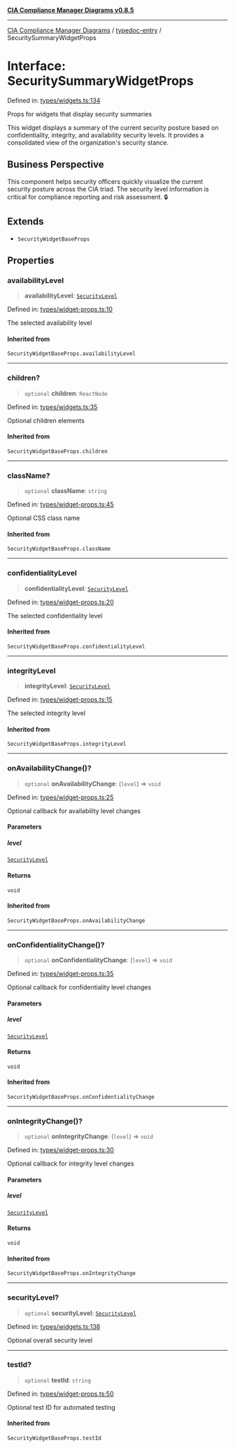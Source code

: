 [**CIA Compliance Manager Diagrams v0.8.5**](../../README.md)

***

[CIA Compliance Manager Diagrams](../../modules.md) / [typedoc-entry](../README.md) / SecuritySummaryWidgetProps

# Interface: SecuritySummaryWidgetProps

Defined in: [types/widgets.ts:134](https://github.com/Hack23/cia-compliance-manager/blob/b7c3bc9644fb5b9d82b5b184ba290206da25104b/src/types/widgets.ts#L134)

Props for widgets that display security summaries

This widget displays a summary of the current security posture based on
confidentiality, integrity, and availability security levels. It provides
a consolidated view of the organization's security stance.

## Business Perspective

This component helps security officers quickly visualize the current
security posture across the CIA triad. The security level information
is critical for compliance reporting and risk assessment. 🔒

## Extends

- `SecurityWidgetBaseProps`

## Properties

### availabilityLevel

> **availabilityLevel**: [`SecurityLevel`](../../index/type-aliases/SecurityLevel.md)

Defined in: [types/widget-props.ts:10](https://github.com/Hack23/cia-compliance-manager/blob/b7c3bc9644fb5b9d82b5b184ba290206da25104b/src/types/widget-props.ts#L10)

The selected availability level

#### Inherited from

`SecurityWidgetBaseProps.availabilityLevel`

***

### children?

> `optional` **children**: `ReactNode`

Defined in: [types/widgets.ts:35](https://github.com/Hack23/cia-compliance-manager/blob/b7c3bc9644fb5b9d82b5b184ba290206da25104b/src/types/widgets.ts#L35)

Optional children elements

#### Inherited from

`SecurityWidgetBaseProps.children`

***

### className?

> `optional` **className**: `string`

Defined in: [types/widget-props.ts:45](https://github.com/Hack23/cia-compliance-manager/blob/b7c3bc9644fb5b9d82b5b184ba290206da25104b/src/types/widget-props.ts#L45)

Optional CSS class name

#### Inherited from

`SecurityWidgetBaseProps.className`

***

### confidentialityLevel

> **confidentialityLevel**: [`SecurityLevel`](../../index/type-aliases/SecurityLevel.md)

Defined in: [types/widget-props.ts:20](https://github.com/Hack23/cia-compliance-manager/blob/b7c3bc9644fb5b9d82b5b184ba290206da25104b/src/types/widget-props.ts#L20)

The selected confidentiality level

#### Inherited from

`SecurityWidgetBaseProps.confidentialityLevel`

***

### integrityLevel

> **integrityLevel**: [`SecurityLevel`](../../index/type-aliases/SecurityLevel.md)

Defined in: [types/widget-props.ts:15](https://github.com/Hack23/cia-compliance-manager/blob/b7c3bc9644fb5b9d82b5b184ba290206da25104b/src/types/widget-props.ts#L15)

The selected integrity level

#### Inherited from

`SecurityWidgetBaseProps.integrityLevel`

***

### onAvailabilityChange()?

> `optional` **onAvailabilityChange**: (`level`) => `void`

Defined in: [types/widget-props.ts:25](https://github.com/Hack23/cia-compliance-manager/blob/b7c3bc9644fb5b9d82b5b184ba290206da25104b/src/types/widget-props.ts#L25)

Optional callback for availability level changes

#### Parameters

##### level

[`SecurityLevel`](../../index/type-aliases/SecurityLevel.md)

#### Returns

`void`

#### Inherited from

`SecurityWidgetBaseProps.onAvailabilityChange`

***

### onConfidentialityChange()?

> `optional` **onConfidentialityChange**: (`level`) => `void`

Defined in: [types/widget-props.ts:35](https://github.com/Hack23/cia-compliance-manager/blob/b7c3bc9644fb5b9d82b5b184ba290206da25104b/src/types/widget-props.ts#L35)

Optional callback for confidentiality level changes

#### Parameters

##### level

[`SecurityLevel`](../../index/type-aliases/SecurityLevel.md)

#### Returns

`void`

#### Inherited from

`SecurityWidgetBaseProps.onConfidentialityChange`

***

### onIntegrityChange()?

> `optional` **onIntegrityChange**: (`level`) => `void`

Defined in: [types/widget-props.ts:30](https://github.com/Hack23/cia-compliance-manager/blob/b7c3bc9644fb5b9d82b5b184ba290206da25104b/src/types/widget-props.ts#L30)

Optional callback for integrity level changes

#### Parameters

##### level

[`SecurityLevel`](../../index/type-aliases/SecurityLevel.md)

#### Returns

`void`

#### Inherited from

`SecurityWidgetBaseProps.onIntegrityChange`

***

### securityLevel?

> `optional` **securityLevel**: [`SecurityLevel`](../../index/type-aliases/SecurityLevel.md)

Defined in: [types/widgets.ts:138](https://github.com/Hack23/cia-compliance-manager/blob/b7c3bc9644fb5b9d82b5b184ba290206da25104b/src/types/widgets.ts#L138)

Optional overall security level

***

### testId?

> `optional` **testId**: `string`

Defined in: [types/widget-props.ts:50](https://github.com/Hack23/cia-compliance-manager/blob/b7c3bc9644fb5b9d82b5b184ba290206da25104b/src/types/widget-props.ts#L50)

Optional test ID for automated testing

#### Inherited from

`SecurityWidgetBaseProps.testId`
